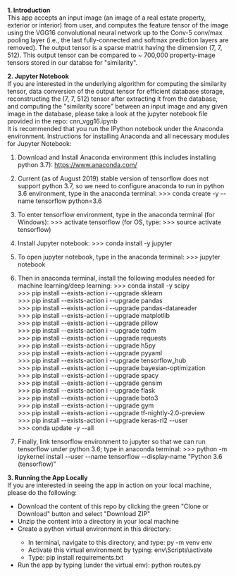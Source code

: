 <b>1. Introduction</b> <br/>
This app accepts an input image (an image of a real estate property, exterior or interior) from user, and computes the feature tensor 
of the image using the VGG16 convolutional neural network up to the Conv-5 conv/max pooling layer (i.e., the last fully-connected and 
softmax prediction layers are removed). The output tensor is a sparse matrix having the dimension (7, 7, 512). This output tensor can be 
compared to ~ 700,000 property-image tensors stored in our databse for "similarity".

<b>2. Jupyter Notebook</b> <br/>
If you are interested in the underlying algorithm for computing the similarity tensor, data conversion of the output tensor for efficient database storage, reconstructing the (7, 7, 512) tensor after extracting it from the database, and computing the "similarity score" between an input image and any given image in the database, please take a look at the jupyter notebook file provided in the repo: cnn_vgg16.ipynb <br/>
It is recommended that you run the IPython notebook under the Anaconda environment. Instructions for installing Anaconda and all necessary modules for Jupyter Notebook:
1. Download and Install Anaconda environment (this includes installing python 3.7): https://www.anaconda.com/ 

2. Current (as of August 2019) stable version of tensorflow does not support python 3.7, so we need to configure anaconda to run in python 3.6 environment, type in the anaconda terminal:
          >>> conda create -y --name tensorflow python=3.6

3. To enter tensorflow environment, type in the anaconda terminal (for Windows):
          >>> activate tensorflow
   (for OS, type: >>> source activate tensorflow)

4. Install Jupyter notebook:
          >>> conda install -y jupyter

5. To open jupyter notebook, type in the anaconda terminal:
          >>> jupyter notebook

6. Then in anaconda terminal, install the following modules needed for machine learning/deep learning:
          >>> conda install -y scipy <br/>
          >>> pip install --exists-action i --upgrade sklearn <br/>
          >>> pip install --exists-action i --upgrade pandas <br/>
          >>> pip install --exists-action i --upgrade pandas-datareader <br/>
          >>> pip install --exists-action i --upgrade matplotlib <br/>
          >>> pip install --exists-action i --upgrade pillow <br/>
          >>> pip install --exists-action i --upgrade tqdm <br/>
          >>> pip install --exists-action i --upgrade requests <br/>
          >>> pip install --exists-action i --upgrade h5py <br/>
          >>> pip install --exists-action i --upgrade pyyaml <br/>
          >>> pip install --exists-action i --upgrade tensorflow_hub <br/>
          >>> pip install --exists-action i --upgrade bayesian-optimization <br/>
          >>> pip install --exists-action i --upgrade spacy <br/>
          >>> pip install --exists-action i --upgrade gensim <br/>
          >>> pip install --exists-action i --upgrade flask <br/>
          >>> pip install --exists-action i --upgrade boto3 <br/>
          >>> pip install --exists-action i --upgrade gym <br/>
          >>> pip install --exists-action i --upgrade tf-nightly-2.0-preview <br/>
          >>> pip install --exists-action i --upgrade keras-rl2 --user <br/>
          >>> conda update -y --all

7. Finally, link tensorflow environment to jupyter so that we can run tensorflow under python 3.6; type in anaconda terminal:
          >>> python -m ipykernel install --user --name tensorflow --display-name "Python 3.6 (tensorflow)"

<b>3. Running the App Locally</b> </br>
If you are interested in seeing the app in action on your local machine, please do the following:
<ul>
  <li>Download the content of this repo by clicking the green "Clone or Download" button and select "Download ZIP"</li>
  <li>Unzip the content into a directory in your local machine</li>
  <li>Create a python virtual environment in this directory:</li>
    <ul>
      <li>In terminal, navigate to this directory, and type: py -m venv env</li>
      <li>Activate this virtual environment by typing: env\Scripts\activate</li>
      <li>Type: pip install requirements.txt</li>
    </ul>
  <li>Run the app by typing (under the virtual env): python routes.py</li>
</ul>
